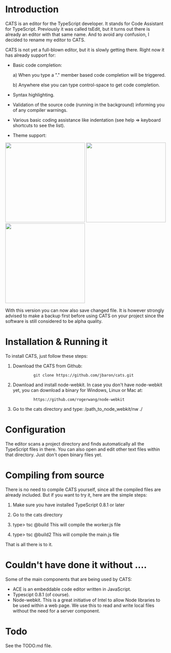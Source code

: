 Introduction
============
CATS is an editor for the TypeScript developer. It stands for Code Assistant for TypeScript. Previously it was called tsEdit, but it turns out there is already an editor with that same name. And to avoid any confusion, I decided to rename my editor to CATS.

CATS is not yet a full-blown editor, but it is slowly getting there. Right now it has already support for:

- Basic code completion:

    a) When you type a "." member based code completion will be triggered.

    b) Anywhere else you can type control-space to get code completion. 
                       
- Syntax highlighting.

- Validation of the source code (running in the background) informing you of any compiler warnings.

- Various basic coding assistance like indentation (see help => keyboard shortcuts to see the list).

- Theme support:

<img src="https://raw.github.com/jbaron/cats/master/artifacts/screenshot.jpg" height="250px" width="250px" />
<img src="https://raw.github.com/jbaron/cats/master/artifacts/screenshot2.jpg" height="250px" width="250px" />
<img src="https://raw.github.com/jbaron/cats/master/artifacts/screenshot3.jpg" height="250px" width="250px" />

With this version you can now also save changed file. It is however strongly advised to make a backup first before using CATS on your project since the software is still considered to be alpha quality.


Installation & Running it
=========================
To install CATS, just follow these steps:

1. Download the CATS from Github: 

                git clone https://github.com/jbaron/cats.git

2. Download and install node-webkit. In case you don't have node-webkit yet, you can download a binary for Windows, Linux or Mac at:
     
     			https://github.com/rogerwang/node-webkit


3. Go to the cats directory and type: /path_to_node_webkit/nw ./
   

Configuration
=============
The editor scans a project directory and finds automatically all the TypeScript files in there. You can also open and edit other text files within that directory. Just don't open binary files yet.


Compiling from source
=====================
There is no need to compile CATS yourself, since all the compiled files are already included. But if you want to try it, here are the simple steps:

1. Make sure you have installed TypeScript 0.8.1 or later

2. Go to the cats directory

3. type> tsc @build
   This will compile the worker.js file

4. type> tsc @build2
   This will compile the main.js file 

That is all there is to it. 


Couldn't have done it without ....
=================================
Some of the main components that are being used by CATS:

- ACE is an embeddable code editor written in JavaScript.
- Typescipt 0.8.1 (of course).
- Node-webkit. This is a great initiative of Intel to allow Node libraries to be used within a web page. We use this to read and write local files without the need for a server component.


Todo
=====
See the TODO.md file.
